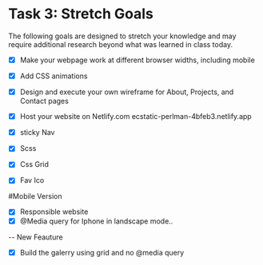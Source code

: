 # Task 3: Stretch Goals
The following goals are designed to stretch your knowledge and may require additional research beyond what was learned in class today.

- [x] Make your webpage work at different browser widths, including mobile
- [x] Add CSS animations
- [x] Design and execute your own wireframe for About, Projects, and Contact pages
- [x]  Host your website on Netlify.com   ecstatic-perlman-4bfeb3.netlify.app
- [x]  sticky Nav
- [x]  Scss
- [x]  Css Grid
- [x]  Fav Ico


#Mobile Version

- [x] Responsible website
- [X] @Media query for Iphone in landscape mode..

-- New Feauture

- [X] Build the galerry using grid and no @media query 

